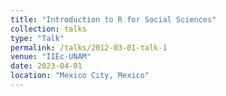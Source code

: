```yaml
---
title: "Introduction to R for Social Sciences"
collection: talks
type: "Talk"
permalink: /talks/2012-03-01-talk-1
venue: "IIEc-UNAM"
date: 2023-04-01
location: "Mexico City, Mexico"
---
```

